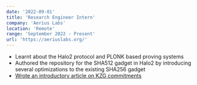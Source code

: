 ```yaml
---
date: '2022-09-01'
title: 'Research Engineer Intern'
company: 'Aerius Labs'
location: 'Remote'
range: 'September 2022 - Present'
url: 'https://aeriuslabs.org/'
---
```


- Learnt about the Halo2 protocol and PLONK based proving systems
- Authored the repository for the SHA512 gadget in Halo2 by introducing several optimizations to the existing SHA256 gadget
- [ Wrote an introductory article on KZG commitments ](https://blog.aeriuslabs.org/demystifying-kzg-commitments-8c2ea3c7d51e)
